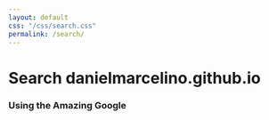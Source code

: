 ```yaml
---
layout: default
css: "/css/search.css"
permalink: /search/
---
```


# Search danielmarcelino.github.io

### Using the Amazing Google



<div id="google-custom-search">
<script>
  (function() {
    var cx = '002647249816414679971:smhaenp1w74';
    var gcse = document.createElement('script');
    gcse.type = 'text/javascript';
    gcse.async = true;
    gcse.src = (document.location.protocol == 'https:' ? 'https:' : 'http:') +
        '//www.google.com/cse/cse.js?cx=' + cx;
    var s = document.getElementsByTagName('script')[0];
    s.parentNode.insertBefore(gcse, s);
  })();
</script>
<gcse:searchbox></gcse:searchbox>
<gcse:searchresults></gcse:searchresults>
</div>

